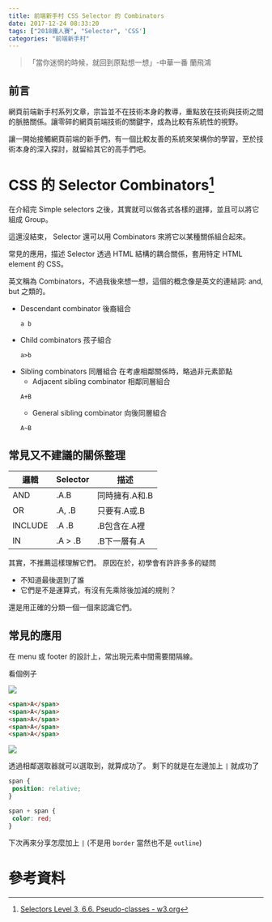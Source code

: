 ```yaml
---
title: 前端新手村 CSS Selector 的 Combinators
date: 2017-12-24 08:33:20
tags: ["2018鐵人賽", "Selector", 'CSS']
categories: "前端新手村"
---
```

> 「當你迷惘的時候，就回到原點想一想」-中華一番 蘭飛鴻

## 前言

網頁前端新手村系列文章，宗旨並不在技術本身的教導，重點放在技術與技術之間的脈胳關係。讓零碎的網頁前端技術的關鍵字，成為比較有系統性的視野。

讓一開始接觸網頁前端的新手們，有一個比較友善的系統來架構你的學習，至於技術本身的深入探討，就留給其它的高手們吧。

# CSS 的 Selector Combinators[^1]

在介紹完 Simple selectors 之後，其實就可以做各式各樣的選擇，並且可以將它組成 Group。

這還沒結束， Selector 還可以用 Combinators 來將它以某種關係組合起來。

常見的應用，描述 Selector 透過 HTML 結構的耦合關係，套用特定 HTML element 的 CSS。

英文稱為 Combinators，不過我後來想一想，這個的概念像是英文的連結詞: and, but 之類的。

- Descendant combinator 後裔組合
  ```
  a b
  ```
- Child combinators  孩子組合
    ```
    a>b
   ```
- Sibling combinators  同層組合
  在考慮相鄰關係時，略過非元素節點
    - Adjacent sibling combinator  相鄰同層組合
    ```
    A+B
    ```
    - General sibling combinator 向後同層組合
    ```
    A~B
    ```

## 常見又不建議的關係整理

|邏輯|Selector|描述|
|-|-|-|
|AND|.A.B|同時擁有.A和.B|
|OR|.A, .B|只要有.A或.B|
|INCLUDE|.A .B|.B包含在.A裡|
|IN|.A > .B|.B下一層有.A|

其實，不推薦這樣理解它們。
原因在於，初學會有許許多多的疑問

- 不知道最後選到了誰
- 它們是不是運算式，有沒有先乘除後加減的規則？

還是用正確的分類一個一個來認識它們。

## 常見的應用

在 menu 或 footer 的設計上，常出現元素中間需要間隔線。

看個例子

![](https://i.imgur.com/GLqxrjl.png)

```html
<span>A</span>
<span>A</span>
<span>A</span>
<span>A</span>
<span>A</span>
```

![](https://i.imgur.com/JUB7s4C.png)

透過相鄰選取器就可以選取到，就算成功了。
剩下的就是在左邊加上 `|` 就成功了

```CSS
span {
 position: relative;
}

span + span {
 color: red;
}
```

下次再來分享怎麼加上 `|`
(不是用 `border` 當然也不是 `outline`)

# 參考資料

[^1]: [Selectors Level 3, 6.6. Pseudo-classes - w3.org](https://www.w3.org/TR/CSS3-selectors/#pseudo-classes)
